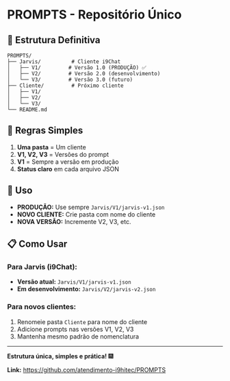 # PROMPTS - Repositório Único

## 📁 Estrutura Definitiva
```
PROMPTS/
├── Jarvis/          # Cliente i9Chat
│   ├── V1/         # Versão 1.0 (PRODUÇÃO) ✅
│   ├── V2/         # Versão 2.0 (desenvolvimento)
│   └── V3/         # Versão 3.0 (futuro)
├── Cliente/         # Próximo cliente
│   ├── V1/
│   ├── V2/
│   └── V3/
└── README.md
```

## 🎯 Regras Simples
1. **Uma pasta** = Um cliente
2. **V1, V2, V3** = Versões do prompt
3. **V1** = Sempre a versão em produção
4. **Status claro** em cada arquivo JSON

## 🚀 Uso
- **PRODUÇÃO:** Use sempre `Jarvis/V1/jarvis-v1.json`
- **NOVO CLIENTE:** Crie pasta com nome do cliente
- **NOVA VERSÃO:** Incremente V2, V3, etc.

## 📋 Como Usar
### Para Jarvis (i9Chat):
- **Versão atual:** `Jarvis/V1/jarvis-v1.json`
- **Em desenvolvimento:** `Jarvis/V2/jarvis-v2.json`

### Para novos clientes:
1. Renomeie pasta `Cliente` para nome do cliente
2. Adicione prompts nas versões V1, V2, V3
3. Mantenha mesmo padrão de nomenclatura

---

**Estrutura única, simples e prática!** 🎆

**Link:** https://github.com/atendimento-i9hitec/PROMPTS